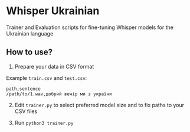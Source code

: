 # Whisper Ukrainian

Trainer and Evaluation scripts for fine-tuning Whisper models for the Ukrainian language

## How to use?

1. Prepare your data in CSV format

Example `train.csv` and `test.csv`:

```
path,sentence
/path/to/1.wav,добрий вечір ми з україни
```

2. Edit `trainer.py` to select preferred model size and to fix paths to your CSV files

3. Run `python3 trainer.py`
